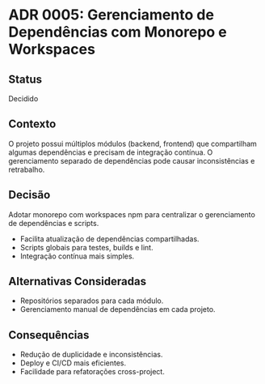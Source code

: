 # ADR 0005: Gerenciamento de Dependências com Monorepo e Workspaces

## Status
Decidido

## Contexto
O projeto possui múltiplos módulos (backend, frontend) que compartilham algumas dependências e precisam de integração contínua. O gerenciamento separado de dependências pode causar inconsistências e retrabalho.

## Decisão
Adotar monorepo com workspaces npm para centralizar o gerenciamento de dependências e scripts.

- Facilita atualização de dependências compartilhadas.
- Scripts globais para testes, builds e lint.
- Integração contínua mais simples.

## Alternativas Consideradas
- Repositórios separados para cada módulo.
- Gerenciamento manual de dependências em cada projeto.

## Consequências
- Redução de duplicidade e inconsistências.
- Deploy e CI/CD mais eficientes.
- Facilidade para refatorações cross-project. 